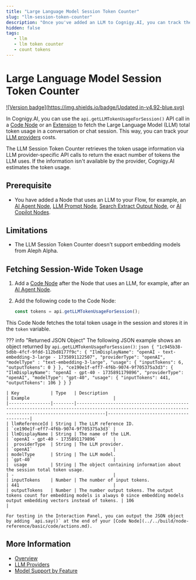 ```yaml
---
title: "Large Language Model Session Token Counter"
slug: "llm-session-token-counter"
description: "Once you've added an LLM to Cognigy.AI, you can track the LLM token usage with a Code Node."
hidden: false
tags:
   - llm
   - llm token counter
   - count tokens
---
```


# Large Language Model Session Token Counter

[![Version badge](https://img.shields.io/badge/Updated in-v4.92-blue.svg)](../../../release-notes/4.92.md)

In Cognigy.AI, you can use the `api.getLLMTokenUsageForSession()` API call in a [Code Node](../../build/node-reference/basic/code/overview.md) or an [Extension](../../build/extensions.md) to fetch the Large Language Model (LLM) total token usage in a conversation or chat session. This way, you can track your [LLM providers](providers/all-providers.md) costs.

The LLM Session Token Counter retrieves the token usage information via LLM provider-specific API calls to return the exact number of tokens the LLM uses. If the information isn't available by the provider, Cognigy.AI estimates the token usage.

## Prerequisite

- You have added a Node that uses an LLM to your Flow, for example, an [AI Agent Node](../../build/node-reference/ai/ai-agent.md), [LLM Prompt Node](../../build/node-reference/service/llm-prompt.md), [Search Extract Output Node](../../build/node-reference/other-nodes/knowledge-search.md), or [AI Copilot Nodes](../../build/node-reference/ai-copilot/overview.md).

## Limitations

- The LLM Session Token Counter doesn't support embedding models from Aleph Alpha.

## Fetching Session-Wide Token Usage

1. Add a [Code Node](../../build/node-reference/basic/code/overview.md) after the Node that uses an LLM, for example, after an [AI Agent Node](../../build/node-reference/ai/ai-agent.md).
2. Add the following code to the Code Node:

    ```javaScript
    const tokens = api.getLLMTokenUsageForSession();
    ```

This Code Node fetches the total token usage in the session and stores it in the `token` variable.

??? info "Returned JSON Object"
    The following JSON example shows an object returned by `api.getLLMTokenUsageForSession()`:
    ```json
    {
        "1c945b38-5dbb-4fcf-9fdd-112bd8177f9c": {
            "IlmDisplayName": "openAI - text- embedding-3-large - 1735891122507",
            "providerType": "openAI",
            "modelType" : "text-embedding-3-large",
            "usage": {
                "inputTokens": 6,
                "outputTokens": 0
            }
        },
        "ce190e1f-eff7-4f6b-9074-9f705375a3d3": {
            "IlmDisplayName": "openAI - gpt-40 - 1735891179896",
            "providerType": "openAI",
            "modelType": "gpt-40",
            "usage": {
                "inputTokens": 441,
                "outputTokens": 106
            }
        }
    }
    ```

    | Key            | Type   | Description                                                                                                                                           | Example                                |
    |----------------|--------|-------------------------------------------------------------------------------------------------------------------------------------------------------|----------------------------------------|
    | llmReferenceId | String | The LLM reference ID.                                                                                                                                 | `ce190e1f-eff7-4f6b-9074-9f705375a3d3` |
    | llmDisplayName | String | The name of the LLM.                                                                                                                                  | `openAI - gpt-40 - 1735891179896`      |
    |  providerType  | String | The LLM provider.                                                                                                                                     | `openAI`                               |
    | modelType      | String | The LLM model.                                                                                                                                        | `gpt-40`                               |
    |  usage         | String | The object containing information about the session total token usage.                                                                                | -                                      |
    | inputTokens    | Number | The number of input tokens.                                                                                                                           | 441                                    |
    | outputTokens   | Number | The number output tokens. The output tokens count for embedding models is always 0 since embedding models output embedding vectors instead of tokens. | 106                                    |
    
    For testing in the Interaction Panel, you can output the JSON object by adding `api.say()` at the end of your [Code Node](../../build/node-reference/basic/code/actions.md).

## More Information

- [Overview](overview.md)
- [LLM Providers](providers/all-providers.md)
- [Model Support by Feature](model-support-by-feature.md)
